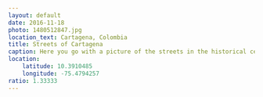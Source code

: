 ```yaml
---
layout: default
date: 2016-11-18
photo: 1480512847.jpg
location_text: Cartagena, Colombia
title: Streets of Cartagena
caption: Here you go with a picture of the streets in the historical center of Cartagena. Every house is painted in a specific color, has balconies and nice street lights :)
location:
    latitude: 10.3910485
    longitude: -75.4794257
ratio: 1.33333
---
```

